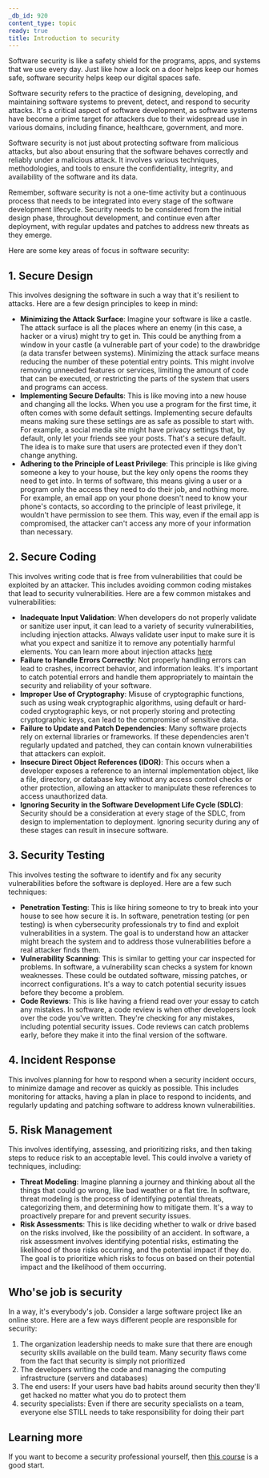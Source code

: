```yaml
---
_db_id: 920
content_type: topic
ready: true
title: Introduction to security
---
```


Software security is like a safety shield for the programs, apps, and systems that we use every day. Just like how a lock on a door helps keep our homes safe, software security helps keep our digital spaces safe.

Software security refers to the practice of designing, developing, and maintaining software systems to prevent, detect, and respond to security attacks. It's a critical aspect of software development, as software systems have become a prime target for attackers due to their widespread use in various domains, including finance, healthcare, government, and more.

Software security is not just about protecting software from malicious attacks, but also about ensuring that the software behaves correctly and reliably under a malicious attack. It involves various techniques, methodologies, and tools to ensure the confidentiality, integrity, and availability of the software and its data. 

Remember, software security is not a one-time activity but a continuous process that needs to be integrated into every stage of the software development lifecycle. Security needs to be considered from the initial design phase, throughout development, and continue even after deployment, with regular updates and patches to address new threats as they emerge.

Here are some key areas of focus in software security:

## 1. Secure Design

This involves designing the software in such a way that it's resilient to attacks. Here are a few design principles to keep in mind:

- **Minimizing the Attack Surface**: Imagine your software is like a castle. The attack surface is all the places where an enemy (in this case, a hacker or a virus) might try to get in. This could be anything from a window in your castle (a vulnerable part of your code) to the drawbridge (a data transfer between systems). Minimizing the attack surface means reducing the number of these potential entry points. This might involve removing unneeded features or services, limiting the amount of code that can be executed, or restricting the parts of the system that users and programs can access.
- **Implementing Secure Defaults**: This is like moving into a new house and changing all the locks. When you use a program for the first time, it often comes with some default settings. Implementing secure defaults means making sure these settings are as safe as possible to start with. For example, a social media site might have privacy settings that, by default, only let your friends see your posts. That's a secure default. The idea is to make sure that users are protected even if they don't change anything.
- **Adhering to the Principle of Least Privilege**: This principle is like giving someone a key to your house, but the key only opens the rooms they need to get into. In terms of software, this means giving a user or a program only the access they need to do their job, and nothing more. For example, an email app on your phone doesn't need to know your phone's contacts, so according to the principle of least privilege, it wouldn't have permission to see them. This way, even if the email app is compromised, the attacker can't access any more of your information than necessary.

## 2. Secure Coding 

This involves writing code that is free from vulnerabilities that could be exploited by an attacker. This includes avoiding common coding mistakes that lead to security vulnerabilities. Here are a few common mistakes and vulnerabilities:

- **Inadequate Input Validation**: When developers do not properly validate or sanitize user input, it can lead to a variety of security vulnerabilities, including injection attacks. Always validate user input to make sure it is what you expect and sanitize it to remove any potentially harmful elements. You can learn more about injection attacks [here](https://www.explainxkcd.com/wiki/index.php/327:_Exploits_of_a_Mom)
- **Failure to Handle Errors Correctly**: Not properly handling errors can lead to crashes, incorrect behavior, and information leaks. It's important to catch potential errors and handle them appropriately to maintain the security and reliability of your software.
- **Improper Use of Cryptography**: Misuse of cryptographic functions, such as using weak cryptographic algorithms, using default or hard-coded cryptographic keys, or not properly storing and protecting cryptographic keys, can lead to the compromise of sensitive data.
- **Failure to Update and Patch Dependencies**: Many software projects rely on external libraries or frameworks. If these dependencies aren't regularly updated and patched, they can contain known vulnerabilities that attackers can exploit.
- **Insecure Direct Object References (IDOR)**: This occurs when a developer exposes a reference to an internal implementation object, like a file, directory, or database key without any access control checks or other protection, allowing an attacker to manipulate these references to access unauthorized data.
- **Ignoring Security in the Software Development Life Cycle (SDLC)**: Security should be a consideration at every stage of the SDLC, from design to implementation to deployment. Ignoring security during any of these stages can result in insecure software.

## 3. Security Testing 

This involves testing the software to identify and fix any security vulnerabilities before the software is deployed. Here are a few such techniques:

- **Penetration Testing**: This is like hiring someone to try to break into your house to see how secure it is. In software, penetration testing (or pen testing) is when cybersecurity professionals try to find and exploit vulnerabilities in a system. The goal is to understand how an attacker might breach the system and to address those vulnerabilities before a real attacker finds them.
- **Vulnerability Scanning**: This is similar to getting your car inspected for problems. In software, a vulnerability scan checks a system for known weaknesses. These could be outdated software, missing patches, or incorrect configurations. It's a way to catch potential security issues before they become a problem.
- **Code Reviews**: This is like having a friend read over your essay to catch any mistakes. In software, a code review is when other developers look over the code you've written. They're checking for any mistakes, including potential security issues. Code reviews can catch problems early, before they make it into the final version of the software.

## 4. Incident Response 

This involves planning for how to respond when a security incident occurs, to minimize damage and recover as quickly as possible. This includes monitoring for attacks, having a plan in place to respond to incidents, and regularly updating and patching software to address known vulnerabilities.

## 5. Risk Management 

This involves identifying, assessing, and prioritizing risks, and then taking steps to reduce risk to an acceptable level. This could involve a variety of techniques, including:

- **Threat Modeling**: Imagine planning a journey and thinking about all the things that could go wrong, like bad weather or a flat tire. In software, threat modeling is the process of identifying potential threats, categorizing them, and determining how to mitigate them. It's a way to proactively prepare for and prevent security issues.
- **Risk Assessments**: This is like deciding whether to walk or drive based on the risks involved, like the possibility of an accident. In software, a risk assessment involves identifying potential risks, estimating the likelihood of those risks occurring, and the potential impact if they do. The goal is to prioritize which risks to focus on based on their potential impact and the likelihood of them occurring.


## Who'se job is security

In a way, it's everybody's job. Consider a large software project like an online store. Here are a few ways different people are responsible for security:

1. The organization leadership needs to make sure that there are enough security skills available on the build team. Many security flaws come from the fact that security is simply not prioritized
2. The developers writing the code and managing the computing infrastructure (servers and databases)
3. The end users: If your users have bad habits around security then they'll get hacked no matter what you do to protect them
4. security specialists: Even if there are security specialists on a team, everyone else STILL needs to take responsibility for doing their part

## Learning more

If you want to become a security professional yourself, then [this course](https://alison.com/course/comptia-security-exam-sy0-501?utm_source=alison_user&utm_medium=affiliates&utm_campaign=31931242) is a good start.